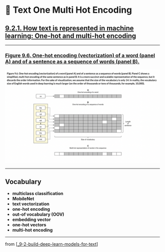 # 🧬 Text One Multi Hot Encoding

## [**9.2.1.** How text is represented in machine learning: One-hot and multi-hot encoding](https://livebook.manning.com/book/deep-learning-with-javascript/chapter-9/98)

---

### [**Figure 9.6.** One-hot encoding (vectorization) of a word (panel A) and of a sentence as a sequence of words (panel B).](https://livebook.manning.com/book/deep-learning-with-javascript/chapter-9/ch09fig06)

<img src="../../../assets/figures/Figure_9-6.png">

---

## **Vocabulary**

- <b>multiclass classification</b>
- <b>MobileNet</b>
- <b>text vectorization</b>
- <b>one-hot encoding</b>
- <b>out-of vocabulary (OOV)</b>
- <b>embedding vector</b>
- <b>one-hot vectors</b>
- <b>multi-hot encoding</b>

<link rel="stylesheet" type="text/css" media="all" href="../../../assets/css/custom.css" />

---

from [[_9-2-build-deep-learn-models-for-text]]

[//begin]: # "Autogenerated link references for markdown compatibility"
[_9-2-build-deep-learn-models-for-text]: _9-2-build-deep-learn-models-for-text.md "🧬 Text Deep Learn Models"
[//end]: # "Autogenerated link references"
